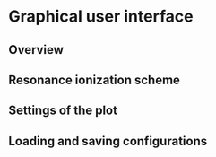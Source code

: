 # Graphical user interface

## Overview

## Resonance ionization scheme

## Settings of the plot

## Loading and saving configurations
